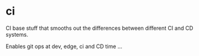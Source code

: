 # ci

CI base stuff that smooths out the differences between different CI and CD systems.

Enables git ops at dev, edge, ci and CD time ...



